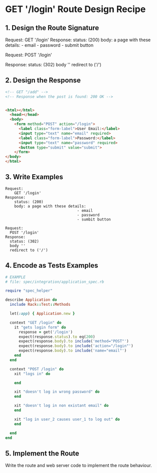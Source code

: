 # GET '/login' Route Design Recipe
## 1. Design the Route Signature

Request: 
    GET '/login'
Response: 
    status: (200)
    body: a page with these details:
                                - email 
                                - password 
                                - submit button

Request: POST '/login'

Response:
  status: (302)
  body ''
  redirect to ('/')


## 2. Design the Response

```html
<!-- GET "/add" -->
<!-- Response when the post is found: 200 OK -->


<html></html>
  <head></head>
  <body>
    <form method="POST" action="/login">
      <label class="form-label">User Email:</label>
      <input type="text" name="email" required>
      <label class="form-label">Password:</label>
      <input type="text" name="password" required>
      <button type="submit" value="submit">
    </form>
</body>
</html>
```


## 3. Write Examples
```
Request: 
    GET '/login'
Response: 
    status: (200)
    body: a page with these details:
                                - email
                                - password
                                - sumbit button
```

```
Request:
  POST '/login'
Response:
  status: (302)
  body ''
  redirect to ('/')
```


## 4. Encode as Tests Examples

```ruby
# EXAMPLE
# file: spec/integration/application_spec.rb

require "spec_helper"

describe Application do
  include Rack::Test::Methods

  let(:app) { Application.new }

  context "GET /login" do
    it "gets login form" do
      response = get('/login')
      expect(response.status).to eq(200)
      expect(response.body).to include('method="POST"')
      expect(response.body).to include('action="/login"')
      expect(response.body).to include('name="email"')
    end
  end

  context "POST /login" do
    xit "logs in" do

    end

    xit "doesn't log in wrong password" do
    end

    xit "doesn't log in non existant email" do
    end

    xit "log in user_2 causes user_1 to log out" do
    end

  end
end
```

## 5. Implement the Route

Write the route and web server code to implement the route behaviour.
